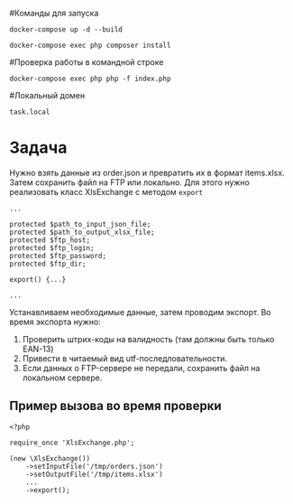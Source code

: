 #Команды для запуска
```
docker-compose up -d --build

docker-compose exec php composer install

```

#Проверка работы в командной строке
```
docker-compose exec php php -f index.php
```

#Локальный домен
```
task.local
```




# Задача

Нужно взять данные из order.json и превратить их в формат items.xlsx.
Затем сохранить файл на FTP или локально. Для этого нужно реализовать класс XlsExchange с методом ```export```

```
...

protected $path_to_input_json_file;
protected $path_to_output_xlsx_file;
protected $ftp_host;
protected $ftp_login;
protected $ftp_password;
protected $ftp_dir;

export() {...}

...
```

Устанавливаем необходимые данные, затем проводим экспорт. Во время экспорта нужно:
1. Проверить штрих-коды на валидность (там должны быть только EAN-13)
2. Привести в читаемый вид utf-последловательности.
3. Если данных о FTP-сервере не передали, сохранить файл на локальном сервере.

## Пример вызова во время проверки

```
<?php

require_once 'XlsExchange.php';

(new \XlsExchange())
    ->setInputFile('/tmp/orders.json')
    ->setOutputFile('/tmp/items.xlsx')
    ...
    ->export();


